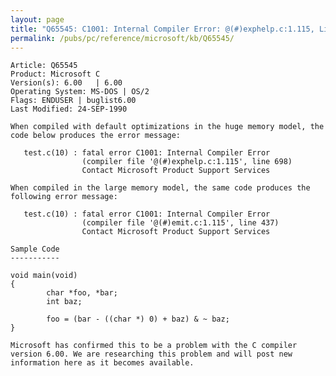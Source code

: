```yaml
---
layout: page
title: "Q65545: C1001: Internal Compiler Error: @(#)exphelp.c:1.115, Line 698"
permalink: /pubs/pc/reference/microsoft/kb/Q65545/
---
```


	Article: Q65545
	Product: Microsoft C
	Version(s): 6.00   | 6.00
	Operating System: MS-DOS | OS/2
	Flags: ENDUSER | buglist6.00
	Last Modified: 24-SEP-1990
	
	When compiled with default optimizations in the huge memory model, the
	code below produces the error message:
	
	   test.c(10) : fatal error C1001: Internal Compiler Error
	                (compiler file '@(#)exphelp.c:1.115', line 698)
	                Contact Microsoft Product Support Services
	
	When compiled in the large memory model, the same code produces the
	following error message:
	
	   test.c(10) : fatal error C1001: Internal Compiler Error
	                (compiler file '@(#)emit.c:1.115', line 437)
	                Contact Microsoft Product Support Services
	
	Sample Code
	-----------
	
	void main(void)
	{
	        char *foo, *bar;
	        int baz;
	
	        foo = (bar - ((char *) 0) + baz) & ~ baz;
	}
	
	Microsoft has confirmed this to be a problem with the C compiler
	version 6.00. We are researching this problem and will post new
	information here as it becomes available.
